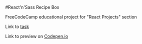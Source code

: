 #React'n'Sass Recipe Box

FreeCodeCamp educational project for "React Projects" section

Link to [task](https://www.freecodecamp.com/challenges/build-a-recipe-box)

Link to preview on [Codepen.io](http://codepen.io/Cu7ious/full/PbMKdb/)